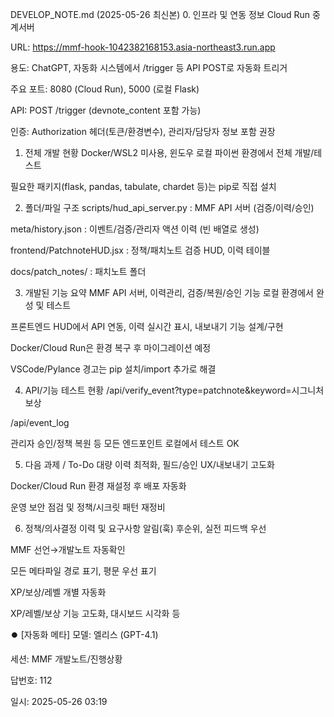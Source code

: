 DEVELOP_NOTE.md (2025-05-26 최신본)
0. 인프라 및 연동 정보
Cloud Run 중계서버

URL: https://mmf-hook-1042382168153.asia-northeast3.run.app

용도: ChatGPT, 자동화 시스템에서 /trigger 등 API POST로 자동화 트리거

주요 포트: 8080 (Cloud Run), 5000 (로컬 Flask)

API: POST /trigger (devnote_content 포함 가능)

인증: Authorization 헤더(토큰/환경변수), 관리자/담당자 정보 포함 권장

1. 전체 개발 현황
Docker/WSL2 미사용, 윈도우 로컬 파이썬 환경에서 전체 개발/테스트

필요한 패키지(flask, pandas, tabulate, chardet 등)는 pip로 직접 설치

2. 폴더/파일 구조
scripts/hud_api_server.py : MMF API 서버 (검증/이력/승인)

meta/history.json : 이벤트/검증/관리자 액션 이력 (빈 배열로 생성)

frontend/PatchnoteHUD.jsx : 정책/패치노트 검증 HUD, 이력 테이블

docs/patch_notes/ : 패치노트 폴더

3. 개발된 기능 요약
MMF API 서버, 이력관리, 검증/복원/승인 기능
로컬 환경에서 완성 및 테스트

프론트엔드 HUD에서 API 연동, 이력 실시간 표시, 내보내기 기능 설계/구현

Docker/Cloud Run은 환경 복구 후 마이그레이션 예정

VSCode/Pylance 경고는 pip 설치/import 추가로 해결

4. API/기능 테스트 현황
/api/verify_event?type=patchnote&keyword=시그니처 보상

/api/event_log

관리자 승인/정책 복원 등 모든 엔드포인트 로컬에서 테스트 OK

5. 다음 과제 / To-Do
대량 이력 최적화, 필드/승인 UX/내보내기 고도화

Docker/Cloud Run 환경 재설정 후 배포 자동화

운영 보안 점검 및 정책/시크릿 패턴 재정비

6. 정책/의사결정 이력 및 요구사항
알림(훅) 후순위, 실전 피드백 우선

MMF 선언→개발노트 자동확인

모든 메타파일 경로 표기, 평문 우선 표기

XP/보상/레벨 개별 자동화

XP/레벨/보상 기능 고도화, 대시보드 시각화 등

⏺️ [자동화 메타]
모델: 엘리스 (GPT-4.1)

세션: MMF 개발노트/진행상황

답번호: 112

일시: 2025-05-26 03:19